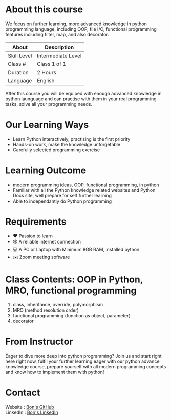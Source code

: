 # About this course

We focus on further learning, more advanced knowledge in python programming language, including OOP, file I/O, functional programming features including filter, map, and also decorator.

| About	     | Description      |
|------------|------------------|
|Skill Level | Intermediate Level   |
|Class #     | Class 1 of 1     |
|Duration	 | 2 Hours        |
|Language	 | English          |

After this course you will be equiped with enough advanced knowledge in python launguage and can practise with them in your real programming tasks, solve all your programming needs.

# Our Learning Ways

- Learn Python interactively, practising is the first priority
- Hands-on work, make the knowledge unforgetable
- Carefully selected programming exercise

# Learning Outcome

- modern programming ideas, OOP, functional programming, in python
- Familiar with all the Python knowledge related websites and Python Docs site, well prepare for self further learning
- Able to independantly do Python programming

# Requirements

- ❤️ Passion to learn
- 🕸️ A reliable internet connection
- 💻 A PC or Laptop with Minimum 8GB RAM, installed python
- ✉️ Zoom meeting software

# Class Contents: OOP in Python, MRO, functional programming

1. class, inheritance, override, polymorphism
2. MRO (method resolution order)
3. functional programming (function as object, parameter)
4. decorator 

# From Instructor

Eager to dive more deep into python programming? Join us and start right here right now, fulfil your further learning eager with our python advance knowledge course, prepare yourself with all modern programming concepts and know how to implement them with python!

# Contact

Website : [Bon's GitHub](https://github.com/bon-netizen/)  
LinkedIn : [Bon's LinkedIn](https://www.linkedin.com/in/bon-lee-699a8a213/)  